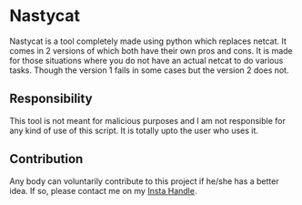 # Nastycat
Nastycat is a tool completely made using python which replaces netcat. It comes in 2 versions of which both have their own pros and cons.
It is made for those situations where you do not have an actual netcat to do various tasks. Though the version 1 fails in some cases but the version 2 does not.

## Responsibility
This tool is not meant for malicious purposes and I am not responsible for any kind of use of this script. It is totally upto the user who uses it.

## Contribution
Any body can voluntarily contribute to this project if he/she has a better idea.
If so, please contact me on my [Insta Handle](https://www.instagram.com/sayanray385/).
